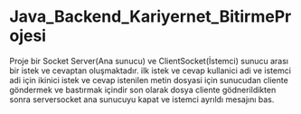 # Java_Backend_Kariyernet_BitirmeProjesi
Proje bir Socket Server(Ana sunucu) ve ClientSocket(İstemci) sunucu arası bir istek ve cevaptan oluşmaktadır.
ilk istek ve cevap kullanici adi ve istemci adi için
ikinici istek ve cevap istenilen metin dosyasi için sunucudan cliente göndermek ve bastırmak içindir
son olarak dosya cliente gödnerildikten sonra serversocket ana sunucuyu kapat ve istemci ayrıldı mesajını bas.
